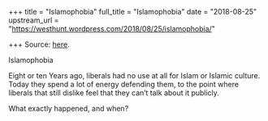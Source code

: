 +++
title = "Islamophobia"
full_title = "Islamophobia"
date = "2018-08-25"
upstream_url = "https://westhunt.wordpress.com/2018/08/25/islamophobia/"

+++
Source: [here](https://westhunt.wordpress.com/2018/08/25/islamophobia/).

Islamophobia

Eight or ten Years ago, liberals had no use at all for Islam or Islamic
culture. Today they spend a lot of energy defending them, to the point
where liberals that still dislike feel that they can’t talk about it
publicly.

What exactly happened, and when?


